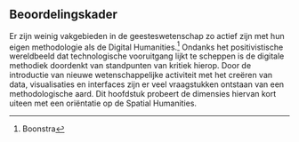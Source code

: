 
## Beoordelingskader

Er zijn weinig vakgebieden in de geesteswetenschap zo actief zijn met hun eigen methodologie als de Digital Humanities.[^1] Ondanks het positivistische wereldbeeld dat technologische vooruitgang lijkt te scheppen is de digitale methodiek doordenkt van standpunten van kritiek hierop. Door de introductie van nieuwe wetenschappelijke activiteit met het creëren van data, visualisaties en interfaces zijn er veel vraagstukken ontstaan van een methodologische aard. Dit hoofdstuk probeert de dimensies hiervan kort uiteen met een oriëntatie op de Spatial Humanities. 

[^1]:	Boonstra